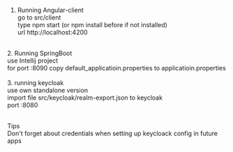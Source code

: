 1. Running Angular-client<br />
go to src/client<br />
type npm start (or npm install before if not installed)<br />
url http://localhost:4200<br />
<br />
2. Running SpringBoot<br />
use Intellij project<br />
for port :8090 copy default_applicatioin.properties to applicatioin.properties<br />
<br />
3. running keycloak<br />
use own standalone version<br />
import file src/keycloak/realm-export.json to keycloak<br />
port :8080<br />
<br />

Tips<br />
Don't forget about credentials when setting up keycloack config in future apps